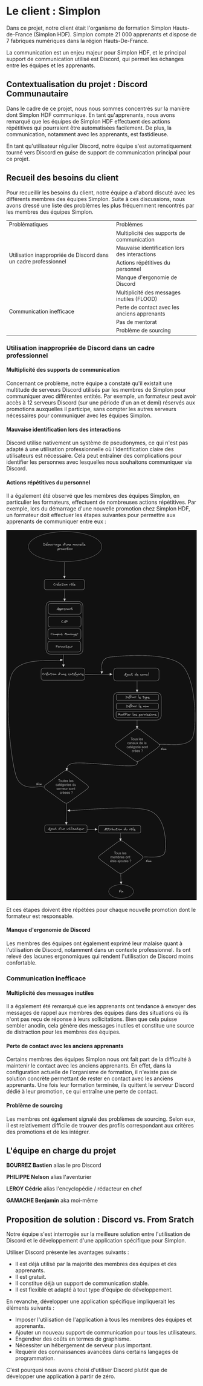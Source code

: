 # Le client : Simplon

Dans ce projet, notre client était l'organisme de formation Simplon Hauts-de-France (Simplon HDF). Simplon compte 21 000 apprenants et dispose de 7 fabriques numériques dans la région Hauts-De-France.

La communication est un enjeu majeur pour Simplon HDF, et le principal support de communication utilisé est Discord, qui permet les échanges entre les équipes et les apprenants.

## Contextualisation du projet : Discord Communautaire <a id="context"></a>

Dans le cadre de ce projet, nous nous sommes concentrés sur la manière dont Simplon HDF communique. En tant qu'apprenants, nous avons remarqué que les équipes de Simplon HDF effectuent des actions répétitives qui pourraient être automatisées facilement. De plus, la communication, notamment avec les apprenants, est fastidieuse.

En tant qu'utilisateur régulier Discord, notre équipe s'est automatiquement tourné vers Discord en guise de support de communication principal pour ce projet.

## Recueil des besoins du client <a id='client'></a>

Pour recueillir les besoins du client, notre équipe a d'abord discuté avec les différents membres des équipes Simplon. Suite à ces discussions, nous avons dressé une liste des problèmes les plus fréquemment rencontrés par les membres des équipes Simplon.

<table>
    <tr>
        <td>Problématiques</td>
        <td>Problèmes</td>
    </tr>
    <tr>
        <td rowspan="4">Utilisation inappropriée de Discord dans un cadre professionnel</td>
        <td>Multiplicité des supports de communication</td>
    </tr>
    <tr>
        <td>Mauvaise identification lors des interactions</td>
    </tr>
    <tr>
        <td>Actions répétitives du personnel</td>
    </tr>
    <tr>
        <td>Manque d'ergonomie de Discord</td>
    </tr>
    <tr>
        <td rowspan="4">Communication inefficace</td>
        <td>Multiplicité des messages inutiles (FLOOD)</td>
    </tr>
    <tr>
        <td>Perte de contact avec les anciens apprenants</td>
    </tr>
    <tr>
        <td>Pas de mentorat</td>
    </tr>
    <tr>
        <td>Problème de sourcing</td>
    </tr>
</table>

### Utilisation inappropriée de Discord dans un cadre professionnel

#### Multiplicité des supports de communication

Concernant ce problème, notre équipe a constaté qu'il existait une multitude de serveurs Discord utilisés par les membres de Simplon pour communiquer avec différentes entités. Par exemple, un formateur peut avoir accès à 12 serveurs Discord (sur une période d'un an et demi) réservés aux promotions auxquelles il participe, sans compter les autres serveurs nécessaires pour communiquer avec les équipes Simplon.

#### Mauvaise identification lors des interactions

Discord utilise nativement un système de pseudonymes, ce qui n'est pas adapté à une utilisation professionnelle où l'identification claire des utilisateurs est nécessaire. Cela peut entraîner des complications pour identifier les personnes avec lesquelles nous souhaitons communiquer via Discord.

#### Actions répétitives du personnel

Il a également été observé que les membres des équipes Simplon, en particulier les formateurs, effectuent de nombreuses actions répétitives. Par exemple, lors du démarrage d'une nouvelle promotion chez Simplon HDF, un formateur doit effectuer les étapes suivantes pour permettre aux apprenants de communiquer entre eux :

![](../imgs/scenario-crea-promo.png)

Et ces étapes doivent être répétées pour chaque nouvelle promotion dont le formateur est responsable.

#### Manque d'ergonomie de Discord

Les membres des équipes ont également exprimé leur malaise quant à l'utilisation de Discord, notamment dans un contexte professionnel. Ils ont relevé des lacunes ergonomiques qui rendent l'utilisation de Discord moins confortable.

### Communication inefficace

#### Multiplicité des messages inutiles

Il a également été remarqué que les apprenants ont tendance à envoyer des messages de rappel aux membres des équipes dans des situations où ils n'ont pas reçu de réponse à leurs sollicitations. Bien que cela puisse sembler anodin, cela génère des messages inutiles et constitue une source de distraction pour les membres des équipes.

#### Perte de contact avec les anciens apprenants

Certains membres des équipes Simplon nous ont fait part de la difficulté à maintenir le contact avec les anciens apprenants. En effet, dans la configuration actuelle de l'organisme de formation, il n'existe pas de solution concrète permettant de rester en contact avec les anciens apprenants. Une fois leur formation terminée, ils quittent le serveur Discord dédié à leur promotion, ce qui entraîne une perte de contact.

#### Problème de sourcing

Les membres ont également signalé des problèmes de sourcing. Selon eux, il est relativement difficile de trouver des profils correspondant aux critères des promotions et de les intégrer.

## L'équipe en charge du projet <a id="team"></a>

**BOURREZ Bastien** alias le pro Discord

**PHILIPPE Nelson** alias l'aventurier

**LEROY Cédric** alias l'encyclopédie / rédacteur en chef

**GAMACHE Benjamin** aka moi-même

## Proposition de solution : Discord vs. From Sratch

Notre équipe s'est interrogée sur la meilleure solution entre l'utilisation de Discord et le développement d'une application spécifique pour Simplon.

Utiliser Discord présente les avantages suivants :

- Il est déjà utilisé par la majorité des membres des équipes et des apprenants.
- Il est gratuit.
- Il constitue déjà un support de communication stable.
- Il est flexible et adapté à tout type d'équipe de développement.

En revanche, développer une application spécifique impliquerait les éléments suivants :

- Imposer l'utilisation de l'application à tous les membres des équipes et apprenants.
- Ajouter un nouveau support de communication pour tous les utilisateurs.
- Engendrer des coûts en termes de graphisme.
- Nécessiter un hébergement de serveur plus important.
- Requérir des connaissances avancées dans certains langages de programmation.

C'est pourquoi nous avons choisi d'utiliser Discord plutôt que de développer une application à partir de zéro.